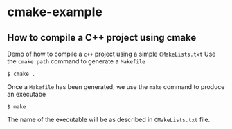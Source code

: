 # cmake-example

## How to compile a C++ project using cmake

Demo of how to compile a `c++` project using a simple `CMakeLists.txt`
Use the `cmake path` command to generate a `Makefile`

    $ cmake .

Once a `Makefile` has been generated, we use the `make` command to produce an executabe

    $ make

The name of the executable will be as described in `CMakeLists.txt` file.
